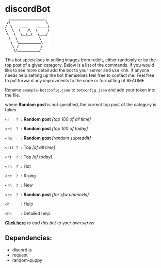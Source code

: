 # discordBot

![alt text][logo]

[logo]: https://github.com/ChristianJuresh/startpage/blob/master/logo.png 
"CJ"

This bot specialises in pulling images from reddit, either randomly or by the top post of a given category. Below is a list of the commands. If you would like to see more detail add the bot to your server and use <hh. If anyone needs help setting up the bot themselves feel free to contact me. Feel free to put forward any improvments to the code or formatting of README

  Rename `example-botconfig.json` to `botconfig.json` and add your token into the file.

where **Random post** is not specified, the current top post of the category is taken

`<r   ? :` **Random post** *[top 100 of all time]* 

`<rd  ? :` **Random post** *[top 100 of today]* 

`<rm    :` **Random post** *[random subreddit]* 

`<rtt ? :` Top *[of all time]* 

`<rt  ? :` Top *[of today]*

`<rh  ? :` Hot 

`<rr  ? :` Rising 

`<rn  ? :` New 

`<rp  ? :` **Random post** *[for sfw channels]*

`<h     :` Help 

`<hh    :` Detailed help 

**[Click here](https://discord.com/api/oauth2/authorize?client_id=711764918898262058&permissions=8&scope=bot)** *to add this bot to your own server*

## Dependencies:
- discord.js
- request
- random-puppy

